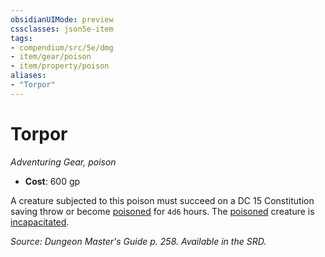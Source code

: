 ```yaml
---
obsidianUIMode: preview
cssclasses: json5e-item
tags:
- compendium/src/5e/dmg
- item/gear/poison
- item/property/poison
aliases: 
- "Torpor"
---
```

# Torpor
*Adventuring Gear, poison*  

- **Cost**: 600 gp

A creature subjected to this poison must succeed on a DC 15 Constitution saving throw or become [poisoned](z_compendium/rules/conditions.md#poisoned) for `4d6` hours. The [poisoned](z_compendium/rules/conditions.md#poisoned) creature is [incapacitated](z_compendium/rules/conditions.md#incapacitated).

*Source: Dungeon Master's Guide p. 258. Available in the SRD.*